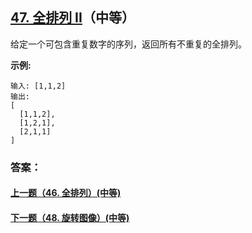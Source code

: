 ## [47. 全排列 II](https://leetcode-cn.com/problems/permutations-ii/)（中等）

给定一个可包含重复数字的序列，返回所有不重复的全排列。

**示例:**

```
输入: [1,1,2]
输出:
[
  [1,1,2],
  [1,2,1],
  [2,1,1]
]
```



### 答案：



#### [上一题（46. 全排列）(中等)](https://github.com/sdwwld/leetCode/blob/master/src/main/java/com/wld/java/leetcode/leetCode0046.md)

#### [下一题（48. 旋转图像）(中等)](https://github.com/sdwwld/leetCode/blob/master/src/main/java/com/wld/java/leetcode/leetCode0048.md)